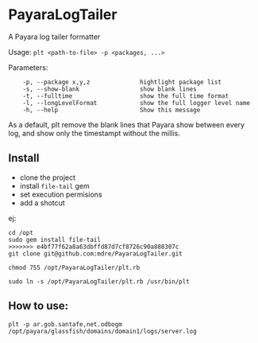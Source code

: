# PayaraLogTailer
A Payara log tailer formatter 

Usage: `plt <path-to-file> -p <packages, ...>`

Parameters:
```
    -p, --package x,y,z              hightlight package list
    -s, --show-blank                 show blank lines
    -t, --fulltime                   show the full time format
    -l, --longLevelFormat            show the full logger level name
    -h, --help                       Show this message
```

As a default, plt remove the blank lines that Payara show between every log, and show only the timestampt without the millis.

## Install 
- clone the project
- install `file-tail` gem
- set execution permisions
- add a shotcut

ej:
```
cd /opt
sudo gem install file-tail
>>>>>>> e4bf77f62a8a63dbffd87d7cf8726c90a888307c
git clone git@github.com:mdre/PayaraLogTailer.git

chmod 755 /opt/PayaraLogTailer/plt.rb 

sudo ln -s /opt/PayaraLogTailer/plt.rb /usr/bin/plt
```

## How to use:
```
plt -p ar.gob.santafe,net.odbogm /opt/payara/glassfish/domains/domain1/logs/server.log
```
